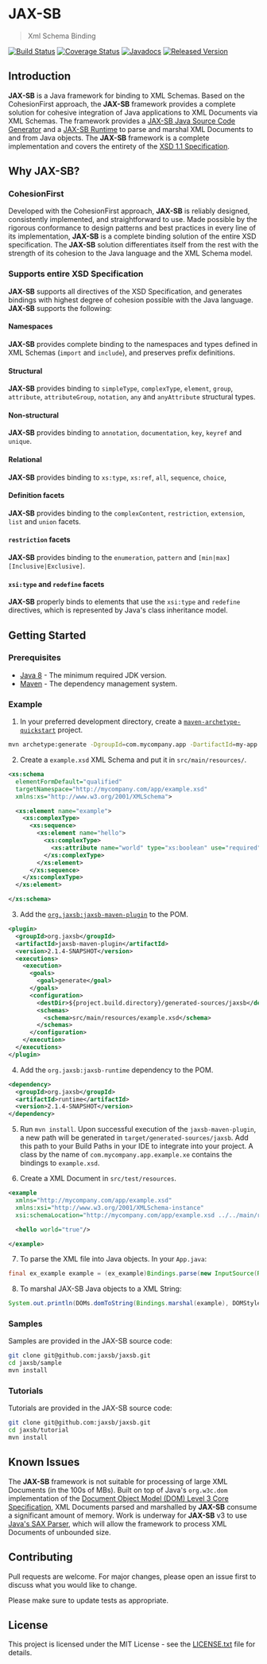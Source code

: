 # JAX-SB

> Xml Schema Binding

[![Build Status](https://travis-ci.org/jaxsb/jaxsb.png)](https://travis-ci.org/jaxsb/jaxsb)
[![Coverage Status](https://coveralls.io/repos/github/jaxsb/jaxsb/badge.svg)](https://coveralls.io/github/jaxsb/jaxsb)
[![Javadocs](https://www.javadoc.io/badge/org.jaxsb/jaxsb.svg)](https://www.javadoc.io/doc/org.jaxsb/jaxsb)
[![Released Version](https://img.shields.io/maven-central/v/org.jaxsb/jaxsb.svg)](https://mvnrepository.com/artifact/org.jaxsb/jaxsb)

## Introduction

**JAX-SB** is a Java framework for binding to XML Schemas. Based on the CohesionFirst approach, the **JAX-SB** framework provides a complete solution for cohesive integration of Java applications to XML Documents via XML Schemas. The framework provides a [JAX-SB Java Source Code Generator][generator] and a [JAX-SB Runtime][runtime] to parse and marshal XML Documents to and from Java objects. The **JAX-SB** framework is a complete implementation and covers the entirety of the [XSD 1.1 Specification][xsd-spec].

## Why **JAX-SB**?

### CohesionFirst

Developed with the CohesionFirst approach, **JAX-SB** is reliably designed, consistently implemented, and straightforward to use. Made possible by the rigorous conformance to design patterns and best practices in every line of its implementation, **JAX-SB** is a complete binding solution of the entire XSD specification. The **JAX-SB** solution differentiates itself from the rest with the strength of its cohesion to the Java language and the XML Schema model.

### Supports entire XSD Specification

**JAX-SB** supports all directives of the XSD Specification, and generates bindings with highest degree of cohesion possible with the Java language. **JAX-SB** supports the following:

#### Namespaces

**JAX-SB** provides complete binding to the namespaces and types defined in XML Schemas (`import` and `include`), and preserves prefix definitions.

#### Structural

**JAX-SB** provides binding to `simpleType`, `complexType`, `element`, `group`, `attribute`, `attributeGroup`, `notation`, `any` and `anyAttribute` structural types.

#### Non-structural

**JAX-SB** provides binding to `annotation`, `documentation`, `key`, `keyref` and `unique`.

#### Relational

**JAX-SB** provides binding to `xs:type`, `xs:ref`, `all`, `sequence`, `choice`,

#### Definition facets

**JAX-SB** provides binding to the `complexContent`, `restriction`, `extension`, `list` and `union` facets.

#### `restriction` facets

**JAX-SB** provides binding to the `enumeration`, `pattern` and `[min|max][Inclusive|Exclusive]`.

#### `xsi:type` and `redefine` facets

**JAX-SB** properly binds to elements that use the `xsi:type` and `redefine` directives, which is represented by Java's class inheritance model.

## Getting Started

### Prerequisites

* [Java 8][jdk8-download] - The minimum required JDK version.
* [Maven][maven] - The dependency management system.

### Example

1. In your preferred development directory, create a [`maven-archetype-quickstart`][maven-archetype-quickstart] project.

  ```bash
  mvn archetype:generate -DgroupId=com.mycompany.app -DartifactId=my-app -DarchetypeArtifactId=maven-archetype-quickstart -DinteractiveMode=false
  ```

2. Create a `example.xsd` XML Schema and put it in `src/main/resources/`.

  ```xml
  <xs:schema
    elementFormDefault="qualified"
    targetNamespace="http://mycompany.com/app/example.xsd"
    xmlns:xs="http://www.w3.org/2001/XMLSchema">

    <xs:element name="example">
      <xs:complexType>
        <xs:sequence>
          <xs:element name="hello">
            <xs:complexType>
              <xs:attribute name="world" type="xs:boolean" use="required"/>
            </xs:complexType>
          </xs:element>
        </xs:sequence>
      </xs:complexType>
    </xs:element>

  </xs:schema>
  ```

3. Add the [`org.jaxsb:jaxsb-maven-plugin`][jaxsb-maven-plugin] to the POM.

  ```xml
  <plugin>
    <groupId>org.jaxsb</groupId>
    <artifactId>jaxsb-maven-plugin</artifactId>
    <version>2.1.4-SNAPSHOT</version>
    <executions>
      <execution>
        <goals>
          <goal>generate</goal>
        </goals>
        <configuration>
          <destDir>${project.build.directory}/generated-sources/jaxsb</destDir>
          <schemas>
            <schema>src/main/resources/example.xsd</schema>
          </schemas>
        </configuration>
      </execution>
    </executions>
  </plugin>
  ```

4. Add the `org.jaxsb:jaxsb-runtime` dependency to the POM.

  ```xml
  <dependency>
    <groupId>org.jaxsb</groupId>
    <artifactId>runtime</artifactId>
    <version>2.1.4-SNAPSHOT</version>
  </dependency>
  ```

5. Run `mvn install`. Upon successful execution of the `jaxsb-maven-plugin`, a new path will be generated in `target/generated-sources/jaxsb`. Add this path to your Build Paths in your IDE to integrate into your project. A class by the name of `com.mycompany.app.example.xe` contains the bindings to `example.xsd`.

6. Create a XML Document in `src/test/resources`.

  ```xml
  <example
    xmlns="http://mycompany.com/app/example.xsd"
    xmlns:xsi="http://www.w3.org/2001/XMLSchema-instance"
    xsi:schemaLocation="http://mycompany.com/app/example.xsd ../../main/resources/example.xsd">

    <hello world="true"/>

  </example>
  ```

7. To parse the XML file into Java objects. In your `App.java`:

  ```java
  final ex_example example = (ex_example)Bindings.parse(new InputSource(Resources.getResourceOrFile("example.xml").getURL().openStream());
  ```

8. To marshal JAX-SB Java objects to a XML String:

  ```java
  System.out.println(DOMs.domToString(Bindings.marshal(example), DOMStyle.INDENT));
  ```

### Samples

Samples are provided in the JAX-SB source code:

```bash
git clone git@github.com:jaxsb/jaxsb.git
cd jaxsb/sample
mvn install
```

### Tutorials

Tutorials are provided in the JAX-SB source code:

```bash
git clone git@github.com:jaxsb/jaxsb.git
cd jaxsb/tutorial
mvn install
```

## Known Issues

The **JAX-SB** framework is not suitable for processing of large XML Documents (in the 100s of MBs). Built on top of Java's `org.w3c.dom` implementation of the [Document Object Model (DOM) Level 3 Core Specification][dom3], XML Documents parsed and marshalled by **JAX-SB** consume a significant amount of memory. Work is underway for **JAX-SB** v3 to use [Java's SAX Parser][sax-parser], which will allow the framework to process XML Documents of unbounded size.

## Contributing

Pull requests are welcome. For major changes, please open an issue first to discuss what you would like to change.

Please make sure to update tests as appropriate.

## License

This project is licensed under the MIT License - see the [LICENSE.txt](LICENSE.txt) file for details.

[dom3]: http://www.w3.org/TR/2004/REC-DOM-Level-3-Core-20040407
[jdk8-download]: http://www.oracle.com/technetwork/java/javase/downloads/jdk8-downloads-2133151.html
[maven-archetype-quickstart]: http://maven.apache.org/archetypes/maven-archetype-quickstart/
[maven]: https://maven.apache.org/
[sax-parser]: https://docs.oracle.com/javase/tutorial/jaxp/sax/
[generator]: /generator
[jaxsb-maven-plugin]: /../../../../jaxsb/jaxsb-maven-plugin
[runtime]: /runtime
[xsd-spec]: https://www.w3.org/TR/xmlschema11-1/